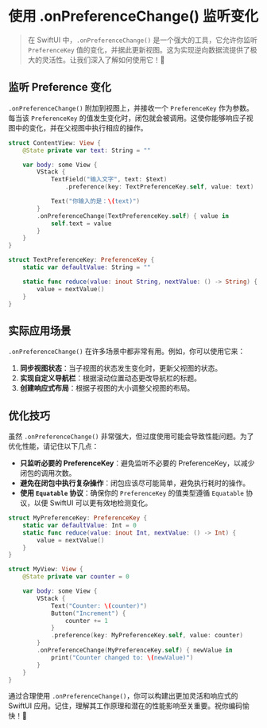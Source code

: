 ﻿# 使用 .onPreferenceChange() 监听变化

> 在 SwiftUI 中，`.onPreferenceChange()` 是一个强大的工具，它允许你监听 `PreferenceKey` 值的变化，并据此更新视图。这为实现逆向数据流提供了极大的灵活性。让我们深入了解如何使用它！🚀

## 监听 Preference 变化

`.onPreferenceChange()` 附加到视图上，并接收一个 `PreferenceKey` 作为参数。每当该 `PreferenceKey` 的值发生变化时，闭包就会被调用。这使你能够响应子视图中的变化，并在父视图中执行相应的操作。

```swift
struct ContentView: View {
    @State private var text: String = ""

    var body: some View {
        VStack {
            TextField("输入文字", text: $text)
                .preference(key: TextPreferenceKey.self, value: text)

            Text("你输入的是：\(text)")
        }
        .onPreferenceChange(TextPreferenceKey.self) { value in
            self.text = value
        }
    }
}

struct TextPreferenceKey: PreferenceKey {
    static var defaultValue: String = ""

    static func reduce(value: inout String, nextValue: () -> String) {
        value = nextValue()
    }
}
```

## 实际应用场景

`.onPreferenceChange()` 在许多场景中都非常有用。例如，你可以使用它来：

1.  **同步视图状态**：当子视图的状态发生变化时，更新父视图的状态。
2.  **实现自定义导航栏**：根据滚动位置动态更改导航栏的标题。
3.  **创建响应式布局**：根据子视图的大小调整父视图的布局。

## 优化技巧

虽然 `.onPreferenceChange()` 非常强大，但过度使用可能会导致性能问题。为了优化性能，请记住以下几点：

*   **只监听必要的 PreferenceKey**：避免监听不必要的 PreferenceKey，以减少闭包的调用次数。
*   **避免在闭包中执行复杂操作**：闭包应该尽可能简单，避免执行耗时的操作。
*   **使用 `Equatable` 协议**：确保你的 `PreferenceKey` 的值类型遵循 `Equatable` 协议，以便 SwiftUI 可以更有效地检测变化。

```swift
struct MyPreferenceKey: PreferenceKey {
    static var defaultValue: Int = 0
    static func reduce(value: inout Int, nextValue: () -> Int) {
        value = nextValue()
    }
}

struct MyView: View {
    @State private var counter = 0

    var body: some View {
        VStack {
            Text("Counter: \(counter)")
            Button("Increment") {
                counter += 1
            }
            .preference(key: MyPreferenceKey.self, value: counter)
        }
        .onPreferenceChange(MyPreferenceKey.self) { newValue in
            print("Counter changed to: \(newValue)")
        }
    }
}
```

通过合理使用 `.onPreferenceChange()`，你可以构建出更加灵活和响应式的 SwiftUI 应用。记住，理解其工作原理和潜在的性能影响至关重要。祝你编码愉快！🎉



